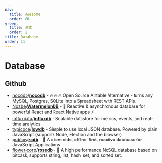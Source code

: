 ```yaml
---
nav:
  title: Awesome
  order: 80
group:
  title: 基本
  order: 2
title: Database
order: 11
---
```


# Database

## Github

- [nocodb](https://github.com/nocodb?type=source)/**[nocodb](https://github.com/nocodb/nocodb)** - 🔥 🔥 🔥 Open Source Airtable Alternative - turns any MySQL, Postgres, SQLite into a Spreadsheet with REST APIs.
- [Nozbe](https://github.com/Nozbe?type=source)/**[WatermelonDB](https://github.com/Nozbe/WatermelonDB)** - 🍉 Reactive & asynchronous database for powerful React and React Native apps ⚡️
- [influxdata](https://github.com/influxdata?type=source)/**[influxdb](https://github.com/influxdata/influxdb)** - Scalable datastore for metrics, events, and real-time analytics
- [typicode](https://github.com/typicode)/**[lowdb](https://github.com/typicode/lowdb)** - Simple to use local JSON database. Powered by plain JavaScript (supports Node, Electron and the browser)
- [pubkey](https://github.com/pubkey)/**[rxdb](https://github.com/pubkey/rxdb)** - 🔄 A client side, offline-first, reactive database for JavaScript Applications
- [flower-corp](https://github.com/flower-corp?type=source)/**[rosedb](https://github.com/flower-corp/rosedb)** - 🚀 A high performance NoSQL database based on bitcask, supports string, list, hash, set, and sorted set.
